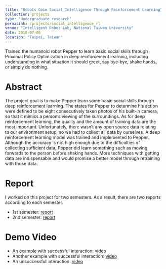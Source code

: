 ```yaml
---
title: "Robots Gain Social Intelligence Through Reinforcement Learning"
collection: projects
type: "Undergraduate research"
permalink: /projects/social_intelligence_rl
venue: "Intelligent Robot Lab, National Taiwan University"
date: 2018-07-06
location: "Taipei, Taiwan"
---
```


Trained the humanoid robot Pepper to learn basic social skills through Proximal Policy Optimization in deep reinforcement learning, 
including understanding in what situation it should greet, say bye-bye, shake hands, or simply do nothing.

Abstract
======
The project goal is to make Pepper learn some basic social skills through deep reinforcement learning. 
The states for Pepper to determine his action were defined to be eight consecutively taken photos of his built-in camera, 
so that it mimics a person’s viewing of the surroundings. 
As for deep reinforcement learning, the quality and the amount of training data are the most important. 
Unfortunately, there wasn’t any open source data relating to our environment setup, so we had to collect all data by ourselves. 
A deep reinforcement learning model was trained and implemented to Pepper. 
Although the accuracy is not high enough due to the difficulties of collecting sufficient data, 
Pepper did learn something such as moving forwards to the person before shaking hands. 
More techniques with getting data are indispensable and would promise a better model through retraining with those data.

Report
======
I worked on this project for two semesters. As a result, there are two reports according to each semester.
* 1st semester: [report](http://evamo0508.github.io/files/2017Fall-IntelligentRobotLab-RL.pdf)
* 2nd semester: [report](http://evamo0508.github.io/files/2018Spring-IntelligentRobotLab-RL.pdf)

Demo Video
======
* An example with successful interaction: [video](https://goo.gl/rVepYb)
* Another example with successful interaction: [video](https://goo.gl/Vkz6hL)
* An unsuccessful interaction: [video](https://goo.gl/h6Rnv4)
